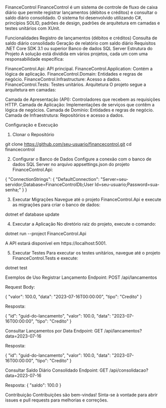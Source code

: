FinanceControl
FinanceControl é um sistema de controle de fluxo de caixa diário que permite registrar lançamentos (débitos e créditos) e consultar o saldo diário consolidado. O sistema foi desenvolvido utilizando C#, princípios SOLID, padrões de design, padrões de arquitetura em camadas e testes unitários com XUnit.

Funcionalidades
Registro de lançamentos (débitos e créditos)
Consulta de saldo diário consolidado
Geração de relatório com saldo diário
Requisitos
.NET Core SDK 3.1 ou superior
Banco de dados SQL Server
Estrutura do Projeto
A solução está dividida em vários projetos, cada um com uma responsabilidade específica:

FinanceControl.Api: API principal.
FinanceControl.Application: Contém a lógica de aplicação.
FinanceControl.Domain: Entidades e regras de negócio.
FinanceControl.Infrastructure: Acesso a dados.
FinanceControl.Tests: Testes unitários.
Arquitetura
O projeto segue a arquitetura em camadas:

Camada de Apresentação (API): Controladores que recebem as requisições HTTP.
Camada de Aplicação: Implementações de serviços que contêm a lógica de negócios.
Camada de Domínio: Entidades e regras de negócio.
Camada de Infraestrutura: Repositórios e acesso a dados.

Configuração e Execução
1. Clonar o Repositório

git clone https://github.com/seu-usuario/financecontrol.git
cd financecontrol

2. Configurar o Banco de Dados
Configure a conexão com o banco de dados SQL Server no arquivo appsettings.json do projeto FinanceControl.Api:

{
  "ConnectionStrings": {
    "DefaultConnection": "Server=seu-servidor;Database=FinanceControlDb;User Id=seu-usuario;Password=sua-senha;"
  }
}

3. Executar Migrações
Navegue até o projeto FinanceControl.Api e execute as migrações para criar o banco de dados:

dotnet ef database update

4. Executar a Aplicação
No diretório raiz do projeto, execute o comando:

dotnet run --project FinanceControl.Api

A API estará disponível em https://localhost:5001.

5. Executar Testes
Para executar os testes unitários, navegue até o projeto FinanceControl.Tests e execute:

dotnet test

Exemplos de Uso
Registrar Lançamento
Endpoint: POST /api/lancamentos

Request Body:

{
  "valor": 100.0,
  "data": "2023-07-16T00:00:00",
  "tipo": "Credito"
}

Resposta:

{
  "id": "guid-do-lancamento",
  "valor": 100.0,
  "data": "2023-07-16T00:00:00",
  "tipo": "Credito"
}

Consultar Lançamentos por Data
Endpoint: GET /api/lancamentos?data=2023-07-16

Resposta:

{
  "id": "guid-do-lancamento",
  "valor": 100.0,
  "data": "2023-07-16T00:00:00",
  "tipo": "Credito"
}

Consultar Saldo Diário Consolidado
Endpoint: GET /api/consolidacao?data=2023-07-16

Resposta:
{
  "saldo": 100.0
}

Contribuição
Contribuições são bem-vindas! Sinta-se à vontade para abrir issues e pull requests para melhorias e correções.
